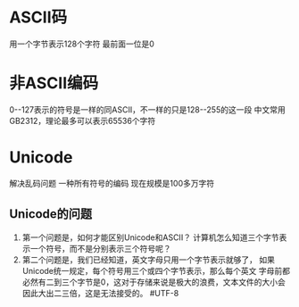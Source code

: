 # ASCII码
用一个字节表示128个字符
最前面一位是0
# 非ASCII编码
0--127表示的符号是一样的同ASCII，不一样的只是128--255的这一段
中文常用GB2312，理论最多可以表示65536个字符
# Unicode
解决乱码问题
一种所有符号的编码
现在规模是100多万字符
## Unicode的问题
1.  第一个问题是，如何才能区别Unicode和ASCII？
计算机怎么知道三个字节表示一个符号，而不是分别表示三个符号呢？
1.  第二个问题是，我们已经知道，英文字母只用一个字节表示就够了，
如果Unicode统一规定，每个符号用三个或四个字节表示，那么每个英文
字母前都必然有二到三个字节是0，这对于存储来说是极大的浪费，文本文件的大小会因此大出二三倍，这是无法接受的。
#UTF-8

